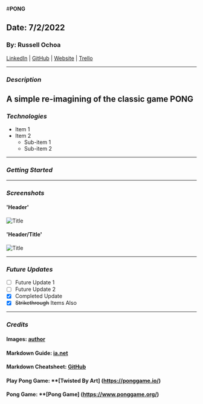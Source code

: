 #**PONG**

## **Date: 7/2/2022**

### **By: Russell Ochoa**

[LinkedIn](https://www.linkedin.com/in/russell-ochoa-7a2a9516/) | [GitHub](https://github.com/russellgochoa) | [Website](https://www.eg15m.com/) | [Trello](https://trello.com/b/eNux0e9S/russell-ochoa)

---

### **_*Description*_**

## A simple re-imagining of the classic game PONG

### **_*Technologies*_**

- Item 1
- Item 2
  - Sub-item 1
  - Sub-item 2

---

### **_Getting Started_**

---

### **_Screenshots_**

#### 'Header'

![Title](URL)

#### 'Header/Title'

![Title](URL)

---

### **_Future Updates_**

- [ ] Future Update 1
- [ ] Future Update 2
- [x] Completed Update
- [x] ~~Strikethrough~~ Items Also

---

### **_Credits_**

#### **Images:** **[author](URL)**

#### **Markdown Guide:** **[ia.net](https://ia.net/)**

#### **Markdown Cheatsheet:** **[GitHub](https://github.com/)**

#### **Play Pong Game:** \*\*[Twisted By Art] (https://ponggame.io/)

#### **Pong Game:** \*\*[Pong Game] (https://www.ponggame.org/)
